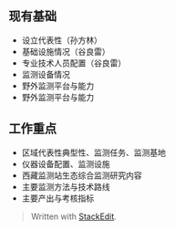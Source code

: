 
##  现有基础
- 设立代表性（孙方林）
- 基础设施情况（谷良雷）
- 专业技术人员配置（谷良雷）
- 监测设备情况
- 野外监测平台与能力
- 野外监测平台与能力
## 工作重点
- 区域代表性典型性、监测任务、监测基地
- 仪器设备配置、监测设施
- 西藏监测站生态综合监测研究内容
- 主要监测方法与技术路线
- 主要产出与考核指标



> Written with [StackEdit](https://stackedit.io/).
<!--stackedit_data:
eyJoaXN0b3J5IjpbLTEzODE2NjE1NTJdfQ==
-->